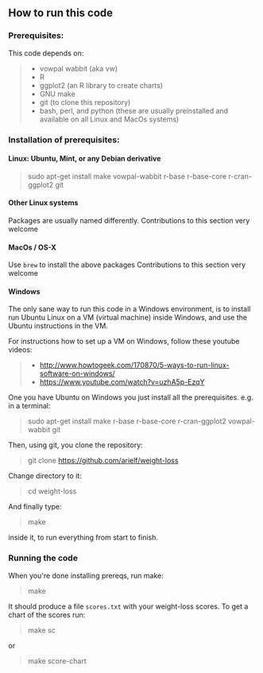 ## How to run this code

### Prerequisites:

This code depends on:

>- vowpal wabbit (aka vw)
>- R
>- ggplot2 (an R library to create charts)
>- GNU make
>- git (to clone this repository)
>- bash, perl, and python (these are usually preinstalled and available on all Linux and MacOs systems)

### Installation of prerequisites:

#### Linux: Ubuntu, Mint, or any Debian derivative 

>    sudo apt-get install make vowpal-wabbit r-base r-base-core r-cran-ggplot2 git

#### Other Linux systems

Packages are usually named differently.
Contributions to this section very welcome

#### MacOs / OS-X

Use `brew` to install the above packages
Contributions to this section very welcome

#### Windows

The only sane way to run this code in a Windows environment, is to install run Ubuntu Linux on a VM (virtual machine) inside Windows, and use the Ubuntu instructions in the VM.

For instructions how to set up a VM on Windows, follow these youtube videos:
>    - http://www.howtogeek.com/170870/5-ways-to-run-linux-software-on-windows/
>    - https://www.youtube.com/watch?v=uzhA5p-EzqY

One you have Ubuntu on Windows you just install all the prerequisites. e.g. in a terminal:

>    sudo apt-get install make r-base r-base-core r-cran-ggplot2 vowpal-wabbit git

Then, using git, you clone the repository:

>    git clone https://github.com/arielf/weight-loss

Change directory to it:

>    cd weight-loss

And finally type:

>    make

inside it, to run everything from start to finish.


### Running the code

When you're done installing prereqs, run make:

>    make

It should produce a file `scores.txt` with your weight-loss scores.  To get a chart of the scores run:

>    make sc

or

>    make score-chart

